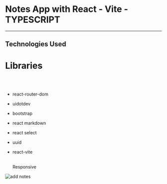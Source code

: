<h1>Notes App with React - Vite - TYPESCRIPT </h1>

<hr>

<h2>Technologies Used</h2>

<p>

# Libraries

</br></br>

- react-router-dom
  </br>
- uidotdev
  </br>
- bootstrap
  </br>
- react markdown
  </br>
- react select
  </br>
- uuid
  </br>
- react-vite
  </br>

  </br> Responsive </p>

![add notes](https://github.com/user-attachments/assets/9844924f-c286-4682-9134-0364cc651e3b)

